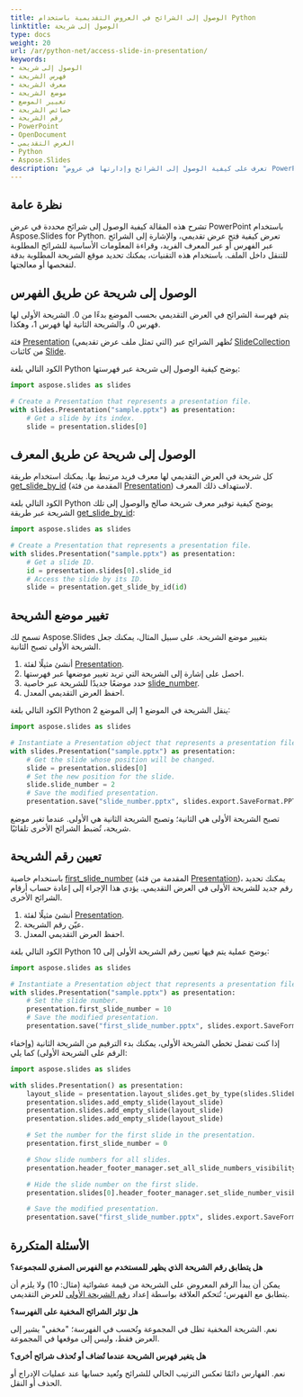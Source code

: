 ```yaml
---
title: الوصول إلى الشرائح في العروض التقديمية باستخدام Python
linktitle: الوصول إلى شريحة
type: docs
weight: 20
url: /ar/python-net/access-slide-in-presentation/
keywords:
- الوصول إلى شريحة
- فهرس الشريحة
- معرف الشريحة
- موضع الشريحة
- تغيير الموضع
- خصائص الشريحة
- رقم الشريحة
- PowerPoint
- OpenDocument
- العرض التقديمي
- Python
- Aspose.Slides
description: "تعرف على كيفية الوصول إلى الشرائح وإدارتها في عروض PowerPoint وOpenDocument باستخدام Aspose.Slides for Python عبر .NET. زد الإنتاجية بأمثلة الشيفرات."
---
```


## **نظرة عامة**

تشرح هذه المقالة كيفية الوصول إلى شرائح محددة في عرض PowerPoint باستخدام Aspose.Slides for Python. تعرض كيفية فتح عرض تقديمي، والإشارة إلى الشرائح عبر الفهرس أو عبر المعرف الفريد، وقراءة المعلومات الأساسية للشرائح المطلوبة للتنقل داخل الملف. باستخدام هذه التقنيات، يمكنك تحديد موقع الشريحة المطلوبة بدقة لتفحصها أو معالجتها.

## **الوصول إلى شريحة عن طريق الفهرس**

يتم فهرسة الشرائح في العرض التقديمي بحسب الموضع بدءًا من 0. الشريحة الأولى لها فهرس 0، والشريحة الثانية لها فهرس 1، وهكذا.

فئة [Presentation](https://reference.aspose.com/slides/python-net/aspose.slides/presentation/) (التي تمثل ملف عرض تقديمي) تُظهر الشرائح عبر [SlideCollection](https://reference.aspose.com/slides/python-net/aspose.slides/slidecollection/) من كائنات [Slide](https://reference.aspose.com/slides/python-net/aspose.slides/slide/).

الكود التالي بلغة Python يوضح كيفية الوصول إلى شريحة عبر فهرستها:

```python
import aspose.slides as slides

# Create a Presentation that represents a presentation file.
with slides.Presentation("sample.pptx") as presentation:
    # Get a slide by its index.
    slide = presentation.slides[0]
```

## **الوصول إلى شريحة عن طريق المعرف**

كل شريحة في العرض التقديمي لها معرف فريد مرتبط بها. يمكنك استخدام طريقة [get_slide_by_id](https://reference.aspose.com/slides/python-net/aspose.slides/presentation/get_slide_by_id/) (المقدمة من فئة [Presentation](https://reference.aspose.com/slides/python-net/aspose.slides/presentation/)) لاستهداف ذلك المعرف.

الكود التالي بلغة Python يوضح كيفية توفير معرف شريحة صالح والوصول إلى تلك الشريحة عبر طريقة [get_slide_by_id](https://reference.aspose.com/slides/python-net/aspose.slides/presentation/get_slide_by_id/):

```python
import aspose.slides as slides

# Create a Presentation that represents a presentation file.
with slides.Presentation("sample.pptx") as presentation:
    # Get a slide ID.
    id = presentation.slides[0].slide_id
    # Access the slide by its ID.
    slide = presentation.get_slide_by_id(id)
```

## **تغيير موضع الشريحة**

تسمح لك Aspose.Slides بتغيير موضع الشريحة. على سبيل المثال، يمكنك جعل الشريحة الأولى تصبح الثانية.

1. أنشئ مثيلًا لفئة [Presentation](https://reference.aspose.com/slides/python-net/aspose.slides/presentation/).
2. احصل على إشارة إلى الشريحة التي تريد تغيير موضعها عبر فهرستها.
3. حدد موضعًا جديدًا للشريحة عبر خاصية [slide_number](https://reference.aspose.com/slides/python-net/aspose.slides/slide/slide_number/).
4. احفظ العرض التقديمي المعدل.

الكود التالي بلغة Python ينقل الشريحة في الموضع 1 إلى الموضع 2:

```python
import aspose.slides as slides

# Instantiate a Presentation object that represents a presentation file.
with slides.Presentation("sample.pptx") as presentation:
    # Get the slide whose position will be changed.
    slide = presentation.slides[0]
    # Set the new position for the slide.
    slide.slide_number = 2
    # Save the modified presentation.
    presentation.save("slide_number.pptx", slides.export.SaveFormat.PPTX)
```

تصبح الشريحة الأولى هي الثانية؛ وتصبح الشريحة الثانية هي الأولى. عندما تغير موضع شريحة، تُضبط الشرائح الأخرى تلقائيًا.

## **تعيين رقم الشريحة**

باستخدام خاصية [first_slide_number](https://reference.aspose.com/slides/python-net/aspose.slides/presentation/first_slide_number/) (المقدمة من فئة [Presentation](https://reference.aspose.com/slides/python-net/aspose.slides/presentation/))، يمكنك تحديد رقم جديد للشريحة الأولى في العرض التقديمي. يؤدي هذا الإجراء إلى إعادة حساب أرقام الشرائح الأخرى.

1. أنشئ مثيلًا لفئة [Presentation](https://reference.aspose.com/slides/python-net/aspose.slides/presentation/).
2. عيّن رقم الشريحة.
3. احفظ العرض التقديمي المعدل.

الكود التالي بلغة Python يوضح عملية يتم فيها تعيين رقم الشريحة الأولى إلى 10:

```python
import aspose.slides as slides

# Instantiate a Presentation object that represents a presentation file.
with slides.Presentation("sample.pptx") as presentation:
    # Set the slide number.
    presentation.first_slide_number = 10
    # Save the modified presentation.
    presentation.save("first_slide_number.pptx", slides.export.SaveFormat.PPTX)
```

إذا كنت تفضل تخطي الشريحة الأولى، يمكنك بدء الترقيم من الشريحة الثانية (وإخفاء الرقم على الشريحة الأولى) كما يلي:

```python
import aspose.slides as slides

with slides.Presentation() as presentation:
    layout_slide = presentation.layout_slides.get_by_type(slides.SlideLayoutType.BLANK)
    presentation.slides.add_empty_slide(layout_slide)
    presentation.slides.add_empty_slide(layout_slide)
    presentation.slides.add_empty_slide(layout_slide)

    # Set the number for the first slide in the presentation.
    presentation.first_slide_number = 0

    # Show slide numbers for all slides.
    presentation.header_footer_manager.set_all_slide_numbers_visibility(True)

    # Hide the slide number on the first slide.
    presentation.slides[0].header_footer_manager.set_slide_number_visibility(False)

    # Save the modified presentation.
    presentation.save("first_slide_number.pptx", slides.export.SaveFormat.PPTX)
```

## **الأسئلة المتكررة**

**هل يتطابق رقم الشريحة الذي يظهر للمستخدم مع الفهرس الصفري للمجموعة؟**

يمكن أن يبدأ الرقم المعروض على الشريحة من قيمة عشوائية (مثال: 10) ولا يلزم أن يتطابق مع الفهرس؛ تُتحكم العلاقة بواسطة إعداد [رقم الشريحة الأولى](https://reference.aspose.com/slides/python-net/aspose.slides/presentation/first_slide_number/) للعرض التقديمي.

**هل تؤثر الشرائح المخفية على الفهرسة؟**

نعم. الشريحة المخفية تظل في المجموعة وتُحسب في الفهرسة؛ "مخفي" يشير إلى العرض فقط، وليس إلى موقعها في المجموعة.

**هل يتغير فهرس الشريحة عندما تُضاف أو تُحذف شرائح أخرى؟**

نعم. الفهارس دائمًا تعكس الترتيب الحالي للشرائح وتُعيد حسابها عند عمليات الإدراج أو الحذف أو النقل.